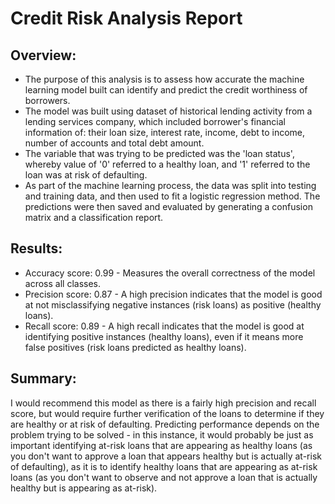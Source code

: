 # Credit Risk Analysis Report

## Overview: 
- The purpose of this analysis is to assess how accurate the machine learning model built can identify and predict the credit worthiness of borrowers. 
- The model was built using dataset of historical lending activity from a lending services company, which included borrower's financial information of: their loan size, interest rate, income, debt to income, number of accounts and total debt amount.
- The variable that was trying to be predicted was the 'loan status', whereby value of '0' referred to a healthy loan, and '1' referred to the loan was at risk of defaulting.
- As part of the machine learning process, the data was split into testing and training data, and then used to fit a logistic regression method. The predictions were then saved and evaluated by generating a confusion matrix and a classification report.

## Results:
- Accuracy score: 0.99 - Measures the overall correctness of the model across all classes. 
- Precision score: 0.87 - A high precision indicates that the model is good at not misclassifying negative instances (risk loans) as positive (healthy loans).
- Recall score: 0.89 - A high recall indicates that the model is good at identifying positive instances (healthy loans), even if it means more false positives (risk loans predicted as healthy loans).

## Summary:
I would recommend this model as there is a fairly high precision and recall score, but would require further verification of the loans to determine if they are healthy or at risk of defaulting. Predicting performance depends on the problem trying to be solved - in this instance, it would probably be just as important identifying at-risk loans that are appearing as healthy loans (as you don't want to approve a loan that appears healthy but is actually at-risk of defaulting), as it is to identify healthy loans that are appearing as at-risk loans (as you don't want to observe and not approve a loan that is actually healthy but is appearing as at-risk).
